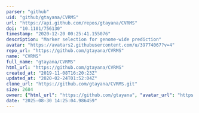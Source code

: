 ```yaml
---
parser: "github"
uid: "github/gtayana/CVRMS"
url: "https://api.github.com/repos/gtayana/CVRMS"
doi: "10.1101/756130"
timestamp: "2020-12-20 00:25:41.155076"
description: "Marker selection for genome-wide prediction"
avatar: "https://avatars2.githubusercontent.com/u/39774067?v=4"
repo_url: "https://github.com/gtayana/CVRMS"
name: "CVRMS"
full_name: "gtayana/CVRMS"
html_url: "https://github.com/gtayana/CVRMS"
created_at: "2019-11-08T16:20:23Z"
updated_at: "2020-02-24T01:52:04Z"
clone_url: "https://github.com/gtayana/CVRMS.git"
size: 2684
owner: {"html_url": "https://github.com/gtayana", "avatar_url": "https://avatars2.githubusercontent.com/u/39774067?v=4", "login": "gtayana", "type": "User"}
date: "2025-08-30 14:25:04.986459"
---
```


